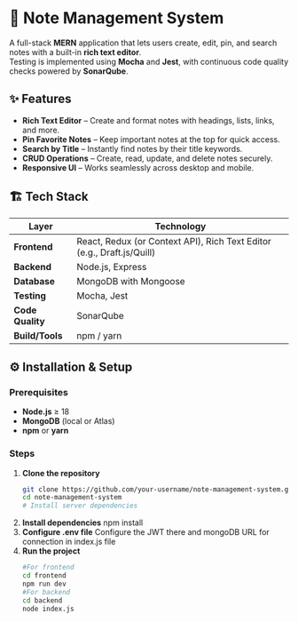 # 📝 Note Management System

A full-stack **MERN** application that lets users create, edit, pin, and search notes with a built-in **rich text editor**.  
Testing is implemented using **Mocha** and **Jest**, with continuous code quality checks powered by **SonarQube**.

## ✨ Features
- **Rich Text Editor** – Create and format notes with headings, lists, links, and more.  
- **Pin Favorite Notes** – Keep important notes at the top for quick access.  
- **Search by Title** – Instantly find notes by their title keywords.  
- **CRUD Operations** – Create, read, update, and delete notes securely.  
- **Responsive UI** – Works seamlessly across desktop and mobile.

## 🏗️ Tech Stack

| Layer         | Technology |
| ------------- | ---------- |
| **Frontend**  | React, Redux (or Context API), Rich Text Editor (e.g., Draft.js/Quill) |
| **Backend**   | Node.js, Express |
| **Database**  | MongoDB with Mongoose |
| **Testing**   | Mocha, Jest |
| **Code Quality** | SonarQube |
| **Build/Tools** | npm / yarn |

## ⚙️ Installation & Setup

### Prerequisites
- **Node.js** ≥ 18  
- **MongoDB** (local or Atlas)  
- **npm** or **yarn**

### Steps
1. **Clone the repository**
   ```bash
   git clone https://github.com/your-username/note-management-system.git
   cd note-management-system
   # Install server dependencies
2. **Install dependencies**
    npm install
3. **Configure .env file**
    Configure the JWT there and mongoDB URL for connection in index.js file
4. **Run the project**
   ```bash
   #For frontend
   cd frontend
   npm run dev
   #For backend
   cd backend
   node index.js

